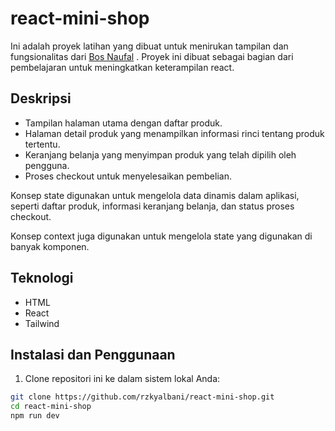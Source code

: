 # react-mini-shop

Ini adalah proyek latihan yang dibuat untuk menirukan tampilan dan fungsionalitas dari [Bos Naufal](https://github.com/BosNaufal/vue-mini-shop)
. Proyek ini dibuat sebagai bagian dari pembelajaran untuk meningkatkan keterampilan react.

## Deskripsi

- Tampilan halaman utama dengan daftar produk.
- Halaman detail produk yang menampilkan informasi rinci tentang produk tertentu.
- Keranjang belanja yang menyimpan produk yang telah dipilih oleh pengguna.
- Proses checkout untuk menyelesaikan pembelian.

Konsep state digunakan untuk mengelola data dinamis dalam aplikasi, seperti daftar produk, informasi keranjang belanja, dan status proses checkout.

Konsep context juga digunakan untuk mengelola state yang digunakan di banyak komponen.

## Teknologi

- HTML
- React
- Tailwind

## Instalasi dan Penggunaan

1. Clone repositori ini ke dalam sistem lokal Anda:

```bash
git clone https://github.com/rzkyalbani/react-mini-shop.git
cd react-mini-shop
npm run dev
